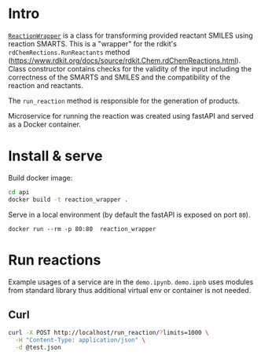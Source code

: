 # Intro

[`ReactionWrapper`](./api/utils.py) is a class for transforming provided reactant SMILES using reaction SMARTS.
This is a "wrapper" for the rdkit's `rdChemRections.RunReactants` method (https://www.rdkit.org/docs/source/rdkit.Chem.rdChemReactions.html). Class constructor contains checks for the validity of the input including the correctness of the SMARTS and SMILES and the compatibility of the reaction and reactants.

The `run_reaction` method is responsible for the generation of products.

Microservice for running the reaction was created using fastAPI and served as a Docker container.


# Install & serve

Build docker image:

```bash
cd api
docker build -t reaction_wrapper .
```

Serve in a local environment (by default the fastAPI is exposed on port `80`).

`docker run --rm -p 80:80  reaction_wrapper`

# Run reactions 

Example usages of a service are in the `demo.ipynb`. `demo.ipnb` uses modules from standard library thus additional virtual env or container is not needed.


## Curl

```bash
curl -X POST http://localhost/run_reaction/?limits=1000 \
  -H "Content-Type: application/json" \
  -d @test.json
```
